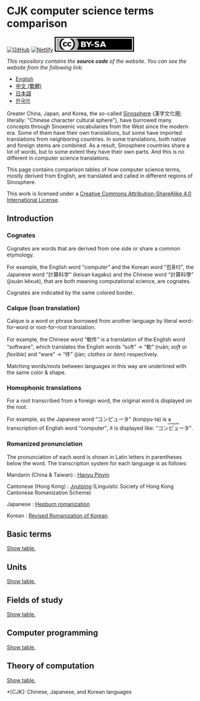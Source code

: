 CJK computer science terms comparison
=====================================

[![GitHub](https://img.shields.io/github/stars/dahlia/cjk-compsci-terms?style=social)][GitHub]
[![Netlify](https://api.netlify.com/api/v1/badges/2ae1a16c-e345-4863-90c0-080e520855a5/deploy-status)][Netlify]
[![Creative Commons License](cc-by-sa.svg)][CC BY-SA 4.0]

<!-- hide -->
*This repository contains the **source code** of the website.
You can see the website from the following link:*

 -  [English](https://cjk-compsci-terms.netlify.app/)
 -  [中文 (繁體)](https://cjk-compsci-terms.netlify.app/zh-Hant/)
 -  [日本語](https://cjk-compsci-terms.netlify.app/ja/)
 -  [한국어](https://cjk-compsci-terms.netlify.app/ko/)
<!-- /hide -->

Greater China, Japan, and Korea, the so-called [Sinosphere]
(<span lang="zh-Hant">漢字文化圈</span>;
literally: "Chinese character cultural sphere"),
have burrowed many concepts through Sinoxenic vocabularies from the West
since the modern era.  Some of them have their own translations,
but some have imported translations from neighboring countries.
In some translations, both native and foreign stems are combined.
As a result, Sinosphere countries share a lot of words,
but to some extent they have their own parts.
And this is no different in computer science translations.

This page contains comparison tables of how computer science terms,
mostly derived from English, are translated and called in
different regions of Sinosphere.

This work is licensed under a [Creative Commons Attribution-ShareAlike 4.0
International License][CC BY-SA 4.0].

[Sinosphere]: https://en.wikipedia.org/wiki/Sinosphere
[GitHub]: https://github.com/dahlia/cjk-compsci-terms
[Netlify]: https://app.netlify.com/sites/cjk-compsci-terms/deploys
[CC BY-SA 4.0]: https://creativecommons.org/licenses/by-sa/4.0/


<!-- TOC: Contents -->


Introduction
------------

### Cognates

Cognates are words that are derived from one side or share a common
etymology.

For example, the English word <q>computer</q> and the Korean word
<q lang="ko">컴퓨터</q>, the Japanese word <q lang="ja">計算科学</q> (keisan
kagaku) and the Chinese word <q lang="zh">計算科學</q> (jìsuàn kēxué), that
are both meaning computational science, are cognates.

Cognates are indicated by the same colored border.

### <span lang="fr">Calque</span> (loan translation)

Calque is a word or phrase borrowed from another language by literal
word-for-word or root-for-root translation.

For example, the Chinese word <q lang="zh">軟件</q> is a translation of the
English word <q>software</q>, which translates the English words <q>soft</q>
→ <q lang="zh">軟</q> (ruǎn; *soft* or *flexible*) and <q>ware</q> →
<q lang="zh">件</q> (jiàn; *clothes* or *item*) respectively.

Matching words/roots between languages in this way are underlined
with the same color & shape.

### Homophonic translations

For a root transcribed from a foreign word,
the original word is displayed on the root.

For example, as the Japanese word <q lang="ja">コンピュータ</q> (konpyu-ta)
is a transcription of English word <q>computer</q>, it is displayed like:
<q lang="ja"><ruby>コンピュータ<rt lang="en">computer</rt></ruby></q>.

### Romanized pronunciation

The pronunciation of each word is shown in Latin letters in parentheses
below the word.  The transcription system for each language is as follows:

Mandarin (China & Taiwan)
:   [Hanyu Pinyin]

Cantonese (Hong Kong)
:   [Jyutping] (Linguistic Society of Hong Kong Cantonese Romanization Scheme)

Japanese
:   [Hepburn romanization]

Korean
:   [Revised Romanization of Korean][RR]

[Hanyu Pinyin]: https://en.wikipedia.org/wiki/Pinyin
[Jyutping]: https://en.wikipedia.org/wiki/Jyutping
[Hepburn romanization]: https://en.wikipedia.org/wiki/Hepburn_romanization
[RR]: https://korean.go.kr/front_eng/roman/roman_01.do


Basic terms
-----------

[Show table.](tables/basic.yaml)


Units
-----

[Show table.](tables/units.yaml)


Fields of study
---------------

[Show table.](tables/studies.yaml)


Computer programming
--------------------

[Show table.](tables/programming.yaml)


Theory of computation
---------------------

[Show table.](tables/theory-comp.yaml)


*[CJK]: Chinese, Japanese, and Korean languages
